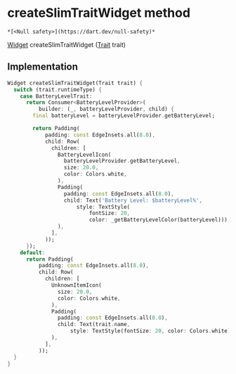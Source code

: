 


# createSlimTraitWidget method




    *[<Null safety>](https://dart.dev/null-safety)*




[Widget](https://api.flutter.dev/flutter/widgets/Widget-class.html) createSlimTraitWidget
([Trait](https://yonomi.co/yonomi-sdk/Trait-class.html) trait)








## Implementation

```dart
Widget createSlimTraitWidget(Trait trait) {
  switch (trait.runtimeType) {
    case BatteryLevelTrait:
      return Consumer<BatteryLevelProvider>(
          builder: (_, batteryLevelProvider, child) {
        final batteryLevel = batteryLevelProvider.getBatteryLevel;

        return Padding(
            padding: const EdgeInsets.all(8.0),
            child: Row(
              children: [
                BatteryLevelIcon(
                  batteryLevelProvider.getBatteryLevel,
                  size: 20.0,
                  color: Colors.white,
                ),
                Padding(
                  padding: const EdgeInsets.all(8.0),
                  child: Text('Battery Level: $batteryLevel%',
                      style: TextStyle(
                          fontSize: 20,
                          color: _getBatteryLevelColor(batteryLevel))),
                ),
              ],
            ));
      });
    default:
      return Padding(
          padding: const EdgeInsets.all(8.0),
          child: Row(
            children: [
              UnknownItemIcon(
                size: 20.0,
                color: Colors.white,
              ),
              Padding(
                padding: const EdgeInsets.all(8.0),
                child: Text(trait.name,
                    style: TextStyle(fontSize: 20, color: Colors.white)),
              ),
            ],
          ));
  }
}
```







